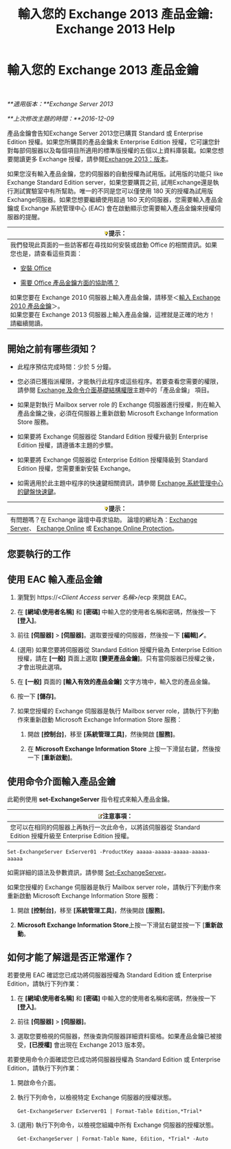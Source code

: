 ﻿---
title: '輸入您的 Exchange 2013 產品金鑰: Exchange 2013 Help'
TOCTitle: 輸入您的 Exchange 2013 產品金鑰
ms:assetid: ccb14685-4bdc-42a4-a985-35cd2a1a415c
ms:mtpsurl: https://technet.microsoft.com/zh-tw/library/Bb124582(v=EXCHG.150)
ms:contentKeyID: 51409244
ms.date: 05/21/2018
mtps_version: v=EXCHG.150
f1_keywords:
- Microsoft.Exchange.Management.SnapIn.Esm.Servers.EnterProductKeyWizardForm.EnterProductKeyWizardPage
ms.translationtype: MT
---

# 輸入您的 Exchange 2013 產品金鑰

 

_**適用版本：**Exchange Server 2013_

_**上次修改主題的時間：**2016-12-09_

產品金鑰會告知Exchange Server 2013您已購買 Standard 或 Enterprise Edition 授權。如果您所購買的產品金鑰未 Enterprise Edition 授權，它可讓您針對每部伺服器以及每個項目所適用的標準版授權的五個以上資料庫裝載。如果您想要閱讀更多 Exchange 授權，請參閱[Exchange 2013：版本](exchange-2013-editions-and-versions-exchange-2013-help.md)。

如果您沒有輸入產品金鑰，您的伺服器的自動授權為試用版。試用版的功能只 like Exchange Standard Edition server，如果您要購買之前, 試用Exchange還是執行測試實驗室中有所幫助。唯一的不同是您可以僅使用 180 天的授權為試用版Exchange伺服器。如果您想要繼續使用超過 180 天的伺服器，您需要輸入產品金鑰或 Exchange 系統管理中心 (EAC) 會在啟動顯示您需要輸入產品金鑰來授權伺服器的提醒。

<table>
<colgroup>
<col style="width: 100%" />
</colgroup>
<thead>
<tr class="header">
<th><img src="images/Bb124558.tip(EXCHG.150).gif" title="提示" alt="提示" />提示：</th>
</tr>
</thead>
<tbody>
<tr class="odd">
<td>我們發現此頁面的一些訪客都在尋找如何安裝或啟動 Office 的相關資訊。如果您也是，請查看這些頁面：
<ul>
<li><p><a href="http://go.microsoft.com/fwlink/p/?linkid=403360">安裝 Office</a></p></li>
<li><p><a href="http://go.microsoft.com/fwlink/p/?linkid=403361">需要 Office 產品金鑰方面的協助嗎？</a></p></li>
</ul>
如果您要在 Exchange 2010 伺服器上輸入產品金鑰，請移至＜<a href="http://go.microsoft.com/fwlink/p/?linkid=403370">輸入 Exchange 2010 產品金鑰</a>＞。<br />
如果您要在 Exchange 2013 伺服器上輸入產品金鑰，這裡就是正確的地方！請繼續閱讀。</td>
</tr>
</tbody>
</table>


## 開始之前有哪些須知？

  - 此程序預估完成時間：少於 5 分鐘。

  - 您必須已獲指派權限，才能執行此程序或這些程序。若要查看您需要的權限，請參閱 [Exchange 及命令介面基礎結構權限](exchange-and-shell-infrastructure-permissions-exchange-2013-help.md)主題中的「產品金鑰」 項目。

  - 如果是對執行 Mailbox server role 的 Exchange 伺服器進行授權，則在輸入產品金鑰之後，必須在伺服器上重新啟動 Microsoft Exchange Information Store 服務。

  - 如果要將 Exchange 伺服器從 Standard Edition 授權升級到 Enterprise Edition 授權，請遵循本主題的步驟。

  - 如果要將 Exchange 伺服器從 Enterprise Edition 授權降級到 Standard Edition 授權，您需要重新安裝 Exchange。

  - 如需適用於此主題中程序的快速鍵相關資訊，請參閱 [Exchange 系統管理中心的鍵盤快速鍵](keyboard-shortcuts-in-the-exchange-admin-center-exchange-online-protection-help.md)。

<table>
<thead>
<tr class="header">
<th><img src="images/Bb124558.tip(EXCHG.150).gif" title="提示" alt="提示" />提示：</th>
</tr>
</thead>
<tbody>
<tr class="odd">
<td>有問題嗎？在 Exchange 論壇中尋求協助。 論壇的網址為：<a href="https://go.microsoft.com/fwlink/p/?linkid=60612">Exchange Server</a>、 <a href="https://go.microsoft.com/fwlink/p/?linkid=267542">Exchange Online</a> 或 <a href="https://go.microsoft.com/fwlink/p/?linkid=285351">Exchange Online Protection</a>。</td>
</tr>
</tbody>
</table>


## 您要執行的工作

## 使用 EAC 輸入產品金鑰

1.  瀏覽到 https://\<*Client Access server 名稱*\>/ecp 來開啟 EAC。

2.  在 **\[網域\\使用者名稱\]** 和 **\[密碼\]** 中輸入您的使用者名稱和密碼，然後按一下 **\[登入\]**。

3.  前往 **\[伺服器\]** \> **\[伺服器\]**。選取要授權的伺服器，然後按一下 **\[編輯\]**![編輯圖示](images/JJ218640.6f53ccb2-1f13-4c02-bea0-30690e6ea71d(EXCHG.150).gif "編輯圖示")。

4.  (選用) 如果您要將伺服器從 Standard Edition 授權升級為 Enterprise Edition 授權，請在 **\[一般\]** 頁面上選取 **\[變更產品金鑰\]**。只有當伺服器已授權之後，才會出現此選項。

5.  在 **\[一般\]** 頁面的 **\[輸入有效的產品金鑰\]** 文字方塊中，輸入您的產品金鑰。

6.  按一下 **\[儲存\]**。

7.  如果您授權的 Exchange 伺服器是執行 Mailbox server role，請執行下列動作來重新啟動 Microsoft Exchange Information Store 服務：
    
    1.  開啟 **\[控制台\]**，移至 **\[系統管理工具\]**，然後開啟 **\[服務\]**。
    
    2.  在 **Microsoft Exchange Information Store** 上按一下滑鼠右鍵，然後按一下 **\[重新啟動\]**。

## 使用命令介面輸入產品金鑰

此範例使用 **set-ExchangeServer** 指令程式來輸入產品金鑰。

<table>
<thead>
<tr class="header">
<th><img src="images/Bb124558.note(EXCHG.150).gif" title="注意事項" alt="注意事項" />注意事項：</th>
</tr>
</thead>
<tbody>
<tr class="odd">
<td>您可以在相同的伺服器上再執行一次此命令，以將該伺服器從 Standard Edition 授權升級至 Enterprise Edition 授權。</td>
</tr>
</tbody>
</table>


    Set-ExchangeServer ExServer01 -ProductKey aaaaa-aaaaa-aaaaa-aaaaa-aaaaa

如需詳細的語法及參數資訊，請參閱 [Set-ExchangeServer](https://technet.microsoft.com/zh-tw/library/bb123716\(v=exchg.150\))。

如果您授權的 Exchange 伺服器是執行 Mailbox server role，請執行下列動作來重新啟動 Microsoft Exchange Information Store 服務：

1.  開啟 **\[控制台\]**，移至 **\[系統管理工具\]**，然後開啟 **\[服務\]**。

2.  **Microsoft Exchange Information Store**上按一下滑鼠右鍵並按一下 \[**重新啟動**。

## 如何才能了解這是否正常運作？

若要使用 EAC 確認您已成功將伺服器授權為 Standard Edition 或 Enterprise Edition，請執行下列作業：

1.  在 **\[網域\\使用者名稱\]** 和 **\[密碼\]** 中輸入您的使用者名稱和密碼，然後按一下 **\[登入\]**。

2.  前往 **\[伺服器\]** \> **\[伺服器\]**。

3.  選取您要檢視的伺服器，然後查詢伺服器詳細資料窗格。如果產品金鑰已被接受，**\[已授權\]** 會出現在 Exchange 2013 版本旁。

若要使用命令介面確認您已成功將伺服器授權為 Standard Edition 或 Enterprise Edition，請執行下列作業：

1.  開啟命令介面。

2.  執行下列命令，以檢視特定 Exchange 伺服器的授權狀態。
    
        Get-ExchangeServer ExServer01 | Format-Table Edition,*Trial*

3.  (選用) 執行下列命令，以檢視您組織中所有 Exchange 伺服器的授權狀態。
    
        Get-ExchangeServer | Format-Table Name, Edition, *Trial* -Auto

